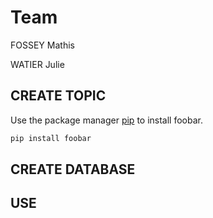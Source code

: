 # Team

FOSSEY Mathis

WATIER Julie


## CREATE TOPIC

Use the package manager [pip](https://pip.pypa.io/en/stable/) to install foobar.

```bash
pip install foobar
```

## CREATE DATABASE

## USE
